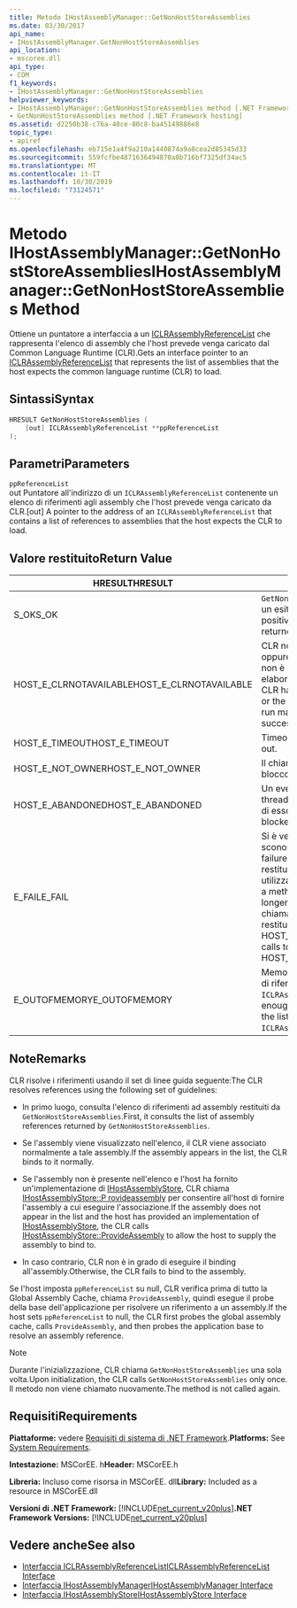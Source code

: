 ```yaml
---
title: Metodo IHostAssemblyManager::GetNonHostStoreAssemblies
ms.date: 03/30/2017
api_name:
- IHostAssemblyManager.GetNonHostStoreAssemblies
api_location:
- mscoree.dll
api_type:
- COM
f1_keywords:
- IHostAssemblyManager::GetNonHostStoreAssemblies
helpviewer_keywords:
- IHostAssemblyManager::GetNonHostStoreAssemblies method [.NET Framework hosting]
- GetNonHostStoreAssemblies method [.NET Framework hosting]
ms.assetid: d2250b38-c76a-40ce-80c8-ba45149886e8
topic_type:
- apiref
ms.openlocfilehash: eb715e1a4f9a210a1440874a9a8cea2d85345d33
ms.sourcegitcommit: 559fcfbe4871636494870a8b716bf7325df34ac5
ms.translationtype: MT
ms.contentlocale: it-IT
ms.lasthandoff: 10/30/2019
ms.locfileid: "73124571"
---
```

# <a name="ihostassemblymanagergetnonhoststoreassemblies-method"></a><span data-ttu-id="561c0-102">Metodo IHostAssemblyManager::GetNonHostStoreAssemblies</span><span class="sxs-lookup"><span data-stu-id="561c0-102">IHostAssemblyManager::GetNonHostStoreAssemblies Method</span></span>
<span data-ttu-id="561c0-103">Ottiene un puntatore a interfaccia a un [ICLRAssemblyReferenceList](../../../../docs/framework/unmanaged-api/hosting/iclrassemblyreferencelist-interface.md) che rappresenta l'elenco di assembly che l'host prevede venga caricato dal Common Language Runtime (CLR).</span><span class="sxs-lookup"><span data-stu-id="561c0-103">Gets an interface pointer to an [ICLRAssemblyReferenceList](../../../../docs/framework/unmanaged-api/hosting/iclrassemblyreferencelist-interface.md) that represents the list of assemblies that the host expects the common language runtime (CLR) to load.</span></span>  
  
## <a name="syntax"></a><span data-ttu-id="561c0-104">Sintassi</span><span class="sxs-lookup"><span data-stu-id="561c0-104">Syntax</span></span>  
  
```cpp  
HRESULT GetNonHostStoreAssemblies (  
    [out] ICLRAssemblyReferenceList **ppReferenceList  
);  
```  
  
## <a name="parameters"></a><span data-ttu-id="561c0-105">Parametri</span><span class="sxs-lookup"><span data-stu-id="561c0-105">Parameters</span></span>  
 `ppReferenceList`  
 <span data-ttu-id="561c0-106">out Puntatore all'indirizzo di un `ICLRAssemblyReferenceList` contenente un elenco di riferimenti agli assembly che l'host prevede venga caricato da CLR.</span><span class="sxs-lookup"><span data-stu-id="561c0-106">[out] A pointer to the address of an `ICLRAssemblyReferenceList` that contains a list of references to assemblies that the host expects the CLR to load.</span></span>  
  
## <a name="return-value"></a><span data-ttu-id="561c0-107">Valore restituito</span><span class="sxs-lookup"><span data-stu-id="561c0-107">Return Value</span></span>  
  
|<span data-ttu-id="561c0-108">HRESULT</span><span class="sxs-lookup"><span data-stu-id="561c0-108">HRESULT</span></span>|<span data-ttu-id="561c0-109">Descrizione</span><span class="sxs-lookup"><span data-stu-id="561c0-109">Description</span></span>|  
|-------------|-----------------|  
|<span data-ttu-id="561c0-110">S_OK</span><span class="sxs-lookup"><span data-stu-id="561c0-110">S_OK</span></span>|<span data-ttu-id="561c0-111">`GetNonHostStoreAssemblies` ha restituito un esito positivo.</span><span class="sxs-lookup"><span data-stu-id="561c0-111">`GetNonHostStoreAssemblies` returned successfully.</span></span>|  
|<span data-ttu-id="561c0-112">HOST_E_CLRNOTAVAILABLE</span><span class="sxs-lookup"><span data-stu-id="561c0-112">HOST_E_CLRNOTAVAILABLE</span></span>|<span data-ttu-id="561c0-113">CLR non è stato caricato in un processo oppure CLR si trova in uno stato in cui non è possibile eseguire codice gestito o elaborare la chiamata correttamente.</span><span class="sxs-lookup"><span data-stu-id="561c0-113">The CLR has not been loaded into a process, or the CLR is in a state in which it cannot run managed code or process the call successfully.</span></span>|  
|<span data-ttu-id="561c0-114">HOST_E_TIMEOUT</span><span class="sxs-lookup"><span data-stu-id="561c0-114">HOST_E_TIMEOUT</span></span>|<span data-ttu-id="561c0-115">Timeout della chiamata.</span><span class="sxs-lookup"><span data-stu-id="561c0-115">The call timed out.</span></span>|  
|<span data-ttu-id="561c0-116">HOST_E_NOT_OWNER</span><span class="sxs-lookup"><span data-stu-id="561c0-116">HOST_E_NOT_OWNER</span></span>|<span data-ttu-id="561c0-117">Il chiamante non è il proprietario del blocco.</span><span class="sxs-lookup"><span data-stu-id="561c0-117">The caller does not own the lock.</span></span>|  
|<span data-ttu-id="561c0-118">HOST_E_ABANDONED</span><span class="sxs-lookup"><span data-stu-id="561c0-118">HOST_E_ABANDONED</span></span>|<span data-ttu-id="561c0-119">Un evento è stato annullato mentre un thread bloccato o Fiber era in attesa su di esso.</span><span class="sxs-lookup"><span data-stu-id="561c0-119">An event was canceled while a blocked thread or fiber was waiting on it.</span></span>|  
|<span data-ttu-id="561c0-120">E_FAIL</span><span class="sxs-lookup"><span data-stu-id="561c0-120">E_FAIL</span></span>|<span data-ttu-id="561c0-121">Si è verificato un errore irreversibile sconosciuto.</span><span class="sxs-lookup"><span data-stu-id="561c0-121">An unknown catastrophic failure occurred.</span></span> <span data-ttu-id="561c0-122">Quando un metodo restituisce E_FAIL, CLR non è più utilizzabile all'interno del processo.</span><span class="sxs-lookup"><span data-stu-id="561c0-122">When a method returns E_FAIL, the CLR is no longer usable within the process.</span></span> <span data-ttu-id="561c0-123">Le chiamate successive ai metodi di hosting restituiscono HOST_E_CLRNOTAVAILABLE.</span><span class="sxs-lookup"><span data-stu-id="561c0-123">Subsequent calls to hosting methods return HOST_E_CLRNOTAVAILABLE.</span></span>|  
|<span data-ttu-id="561c0-124">E_OUTOFMEMORY</span><span class="sxs-lookup"><span data-stu-id="561c0-124">E_OUTOFMEMORY</span></span>|<span data-ttu-id="561c0-125">Memoria insufficiente per creare l'elenco di riferimenti per la `ICLRAssemblyReferenceList`richiesta.</span><span class="sxs-lookup"><span data-stu-id="561c0-125">Not enough memory was available to create the list of references for the requested `ICLRAssemblyReferenceList`.</span></span>|  
  
## <a name="remarks"></a><span data-ttu-id="561c0-126">Note</span><span class="sxs-lookup"><span data-stu-id="561c0-126">Remarks</span></span>  
 <span data-ttu-id="561c0-127">CLR risolve i riferimenti usando il set di linee guida seguente:</span><span class="sxs-lookup"><span data-stu-id="561c0-127">The CLR resolves references using the following set of guidelines:</span></span>  
  
- <span data-ttu-id="561c0-128">In primo luogo, consulta l'elenco di riferimenti ad assembly restituiti da `GetNonHostStoreAssemblies`.</span><span class="sxs-lookup"><span data-stu-id="561c0-128">First, it consults the list of assembly references returned by `GetNonHostStoreAssemblies`.</span></span>  
  
- <span data-ttu-id="561c0-129">Se l'assembly viene visualizzato nell'elenco, il CLR viene associato normalmente a tale assembly.</span><span class="sxs-lookup"><span data-stu-id="561c0-129">If the assembly appears in the list, the CLR binds to it normally.</span></span>  
  
- <span data-ttu-id="561c0-130">Se l'assembly non è presente nell'elenco e l'host ha fornito un'implementazione di [IHostAssemblyStore](../../../../docs/framework/unmanaged-api/hosting/ihostassemblystore-interface.md), CLR chiama [IHostAssemblyStore::P rovideassembly](../../../../docs/framework/unmanaged-api/hosting/ihostassemblystore-provideassembly-method.md) per consentire all'host di fornire l'assembly a cui eseguire l'associazione.</span><span class="sxs-lookup"><span data-stu-id="561c0-130">If the assembly does not appear in the list and the host has provided an implementation of [IHostAssemblyStore](../../../../docs/framework/unmanaged-api/hosting/ihostassemblystore-interface.md), the CLR calls [IHostAssemblyStore::ProvideAssembly](../../../../docs/framework/unmanaged-api/hosting/ihostassemblystore-provideassembly-method.md) to allow the host to supply the assembly to bind to.</span></span>  
  
- <span data-ttu-id="561c0-131">In caso contrario, CLR non è in grado di eseguire il binding all'assembly.</span><span class="sxs-lookup"><span data-stu-id="561c0-131">Otherwise, the CLR fails to bind to the assembly.</span></span>  
  
 <span data-ttu-id="561c0-132">Se l'host imposta `ppReferenceList` su null, CLR verifica prima di tutto la Global Assembly Cache, chiama `ProvideAssembly`, quindi esegue il probe della base dell'applicazione per risolvere un riferimento a un assembly.</span><span class="sxs-lookup"><span data-stu-id="561c0-132">If the host sets `ppReferenceList` to null, the CLR first probes the global assembly cache, calls `ProvideAssembly`, and then probes the application base to resolve an assembly reference.</span></span>  
  
> [!NOTE]
> <span data-ttu-id="561c0-133">Durante l'inizializzazione, CLR chiama `GetNonHostStoreAssemblies` una sola volta.</span><span class="sxs-lookup"><span data-stu-id="561c0-133">Upon initialization, the CLR calls `GetNonHostStoreAssemblies` only once.</span></span> <span data-ttu-id="561c0-134">Il metodo non viene chiamato nuovamente.</span><span class="sxs-lookup"><span data-stu-id="561c0-134">The method is not called again.</span></span>  
  
## <a name="requirements"></a><span data-ttu-id="561c0-135">Requisiti</span><span class="sxs-lookup"><span data-stu-id="561c0-135">Requirements</span></span>  
 <span data-ttu-id="561c0-136">**Piattaforme:** vedere [Requisiti di sistema di .NET Framework](../../../../docs/framework/get-started/system-requirements.md).</span><span class="sxs-lookup"><span data-stu-id="561c0-136">**Platforms:** See [System Requirements](../../../../docs/framework/get-started/system-requirements.md).</span></span>  
  
 <span data-ttu-id="561c0-137">**Intestazione:** MSCorEE. h</span><span class="sxs-lookup"><span data-stu-id="561c0-137">**Header:** MSCorEE.h</span></span>  
  
 <span data-ttu-id="561c0-138">**Libreria:** Incluso come risorsa in MSCorEE. dll</span><span class="sxs-lookup"><span data-stu-id="561c0-138">**Library:** Included as a resource in MSCorEE.dll</span></span>  
  
 <span data-ttu-id="561c0-139">**Versioni di .NET Framework:** [!INCLUDE[net_current_v20plus](../../../../includes/net-current-v20plus-md.md)]</span><span class="sxs-lookup"><span data-stu-id="561c0-139">**.NET Framework Versions:** [!INCLUDE[net_current_v20plus](../../../../includes/net-current-v20plus-md.md)]</span></span>  
  
## <a name="see-also"></a><span data-ttu-id="561c0-140">Vedere anche</span><span class="sxs-lookup"><span data-stu-id="561c0-140">See also</span></span>

- [<span data-ttu-id="561c0-141">Interfaccia ICLRAssemblyReferenceList</span><span class="sxs-lookup"><span data-stu-id="561c0-141">ICLRAssemblyReferenceList Interface</span></span>](../../../../docs/framework/unmanaged-api/hosting/iclrassemblyreferencelist-interface.md)
- [<span data-ttu-id="561c0-142">Interfaccia IHostAssemblyManager</span><span class="sxs-lookup"><span data-stu-id="561c0-142">IHostAssemblyManager Interface</span></span>](../../../../docs/framework/unmanaged-api/hosting/ihostassemblymanager-interface.md)
- [<span data-ttu-id="561c0-143">Interfaccia IHostAssemblyStore</span><span class="sxs-lookup"><span data-stu-id="561c0-143">IHostAssemblyStore Interface</span></span>](../../../../docs/framework/unmanaged-api/hosting/ihostassemblystore-interface.md)
